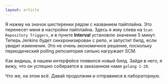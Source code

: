 ```yaml
---
layout: article
---
```

Я нажму на значок шестеренки рядом с названием пайплайна. Это перенесет меня в настройки пайплайна. Здесь я жму слева на `Scan Repository Triggers`, и в пункте **Interval** установлю значение 5 минут. Теперь Jenkins будет синхронизирован с репо, и запустит билд, если увидит изменения. Это не очень экономичное решение, поскольку периодический polling репозитория сильно нагружает SCM.

Как видишь, в нашем интерфейсе появился новый билд. Зайдя в него, я вижу, что он успешно собирается в заказанном нами `golang 1-20`.

Что же, на этом всё. Давай продолжим и отправимся в лабораторную.
